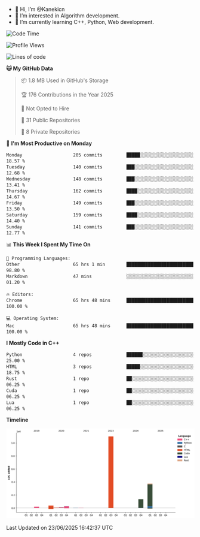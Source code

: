 - 👋 Hi, I’m @Kanekicn
- 👀 I’m interested in Algorithm development.
- 🌱 I’m currently learning C++, Python, Web development.

<!---
cotecsz/cotecsz is a ✨ special ✨ repository because its `README.md` (this file) appears on your GitHub profile.
You can click the Preview link to take a look at your changes.
--->

<!--START_SECTION:waka-->
![Code Time](http://img.shields.io/badge/Code%20Time-3%2C713%20hrs%209%20mins-blue)

![Profile Views](http://img.shields.io/badge/Profile%20Views-0-blue)

![Lines of code](https://img.shields.io/badge/From%20Hello%20World%20I%27ve%20Written-1.7%20million%20lines%20of%20code-blue)

**🐱 My GitHub Data** 

> 📦 1.8 MB Used in GitHub's Storage 
 > 
> 🏆 176 Contributions in the Year 2025
 > 
> 🚫 Not Opted to Hire
 > 
> 📜 31 Public Repositories 
 > 
> 🔑 8 Private Repositories 
 > 
📅 **I'm Most Productive on Monday** 

```text
Monday                   205 commits         █████░░░░░░░░░░░░░░░░░░░░   18.57 % 
Tuesday                  140 commits         ███░░░░░░░░░░░░░░░░░░░░░░   12.68 % 
Wednesday                148 commits         ███░░░░░░░░░░░░░░░░░░░░░░   13.41 % 
Thursday                 162 commits         ████░░░░░░░░░░░░░░░░░░░░░   14.67 % 
Friday                   149 commits         ███░░░░░░░░░░░░░░░░░░░░░░   13.50 % 
Saturday                 159 commits         ████░░░░░░░░░░░░░░░░░░░░░   14.40 % 
Sunday                   141 commits         ███░░░░░░░░░░░░░░░░░░░░░░   12.77 % 
```


📊 **This Week I Spent My Time On** 

```text
💬 Programming Languages: 
Other                    65 hrs 1 min        █████████████████████████   98.80 % 
Markdown                 47 mins             ░░░░░░░░░░░░░░░░░░░░░░░░░   01.20 % 

🔥 Editors: 
Chrome                   65 hrs 48 mins      █████████████████████████   100.00 % 

💻 Operating System: 
Mac                      65 hrs 48 mins      █████████████████████████   100.00 % 
```

**I Mostly Code in C++** 

```text
Python                   4 repos             ██████░░░░░░░░░░░░░░░░░░░   25.00 % 
HTML                     3 repos             █████░░░░░░░░░░░░░░░░░░░░   18.75 % 
Rust                     1 repo              ██░░░░░░░░░░░░░░░░░░░░░░░   06.25 % 
Cuda                     1 repo              ██░░░░░░░░░░░░░░░░░░░░░░░   06.25 % 
Lua                      1 repo              ██░░░░░░░░░░░░░░░░░░░░░░░   06.25 % 
```



**Timeline**

![Lines of Code chart](https://raw.githubusercontent.com/Kanekicn/Kanekicn/master/assets/bar_graph.png)


 Last Updated on 23/06/2025 16:42:37 UTC
<!--END_SECTION:waka-->
